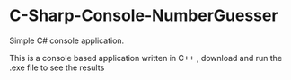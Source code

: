 # C-Sharp-Console-NumberGuesser
Simple C# console application.  

This is a  console based application written in C++ , download and 
run the .exe file to see the results  
